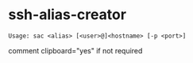 # ssh-alias-creator
```
Usage: sac <alias> [<user>@]<hostname> [-p <port>]
```
comment clipboard="yes" if not required

